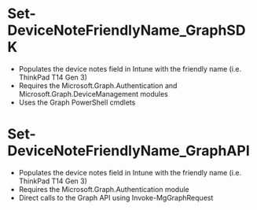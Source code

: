 # Set-DeviceNoteFriendlyName_GraphSDK
- Populates the device notes field in Intune with the friendly name (i.e. ThinkPad T14 Gen 3)
- Requires the Microsoft.Graph.Authentication and Microsoft.Graph.DeviceManagement modules
- Uses the Graph PowerShell cmdlets

# Set-DeviceNoteFriendlyName_GraphAPI
- Populates the device notes field in Intune with the friendly name (i.e. ThinkPad T14 Gen 3)
- Requires the Microsoft.Graph.Authentication module
- Direct calls to the Graph API using Invoke-MgGraphRequest